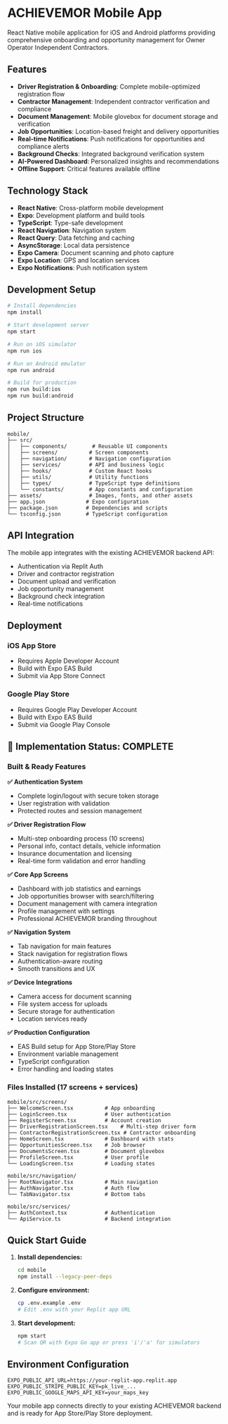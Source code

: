 # ACHIEVEMOR Mobile App

React Native mobile application for iOS and Android platforms providing comprehensive onboarding and opportunity management for Owner Operator Independent Contractors.

## Features

- **Driver Registration & Onboarding**: Complete mobile-optimized registration flow
- **Contractor Management**: Independent contractor verification and compliance
- **Document Management**: Mobile glovebox for document storage and verification
- **Job Opportunities**: Location-based freight and delivery opportunities
- **Real-time Notifications**: Push notifications for opportunities and compliance alerts
- **Background Checks**: Integrated background verification system
- **AI-Powered Dashboard**: Personalized insights and recommendations
- **Offline Support**: Critical features available offline

## Technology Stack

- **React Native**: Cross-platform mobile development
- **Expo**: Development platform and build tools
- **TypeScript**: Type-safe development
- **React Navigation**: Navigation system
- **React Query**: Data fetching and caching
- **AsyncStorage**: Local data persistence
- **Expo Camera**: Document scanning and photo capture
- **Expo Location**: GPS and location services
- **Expo Notifications**: Push notification system

## Development Setup

```bash
# Install dependencies
npm install

# Start development server
npm start

# Run on iOS simulator
npm run ios

# Run on Android emulator
npm run android

# Build for production
npm run build:ios
npm run build:android
```

## Project Structure

```
mobile/
├── src/
│   ├── components/        # Reusable UI components
│   ├── screens/          # Screen components
│   ├── navigation/       # Navigation configuration
│   ├── services/         # API and business logic
│   ├── hooks/            # Custom React hooks
│   ├── utils/            # Utility functions
│   ├── types/            # TypeScript type definitions
│   └── constants/        # App constants and configuration
├── assets/               # Images, fonts, and other assets
├── app.json             # Expo configuration
├── package.json         # Dependencies and scripts
└── tsconfig.json        # TypeScript configuration
```

## API Integration

The mobile app integrates with the existing ACHIEVEMOR backend API:
- Authentication via Replit Auth
- Driver and contractor registration
- Document upload and verification
- Job opportunity management
- Background check integration
- Real-time notifications

## Deployment

### iOS App Store
- Requires Apple Developer Account
- Build with Expo EAS Build
- Submit via App Store Connect

### Google Play Store
- Requires Google Play Developer Account
- Build with Expo EAS Build
- Submit via Google Play Console

## 🚀 Implementation Status: COMPLETE

### Built & Ready Features

**✅ Authentication System**
- Complete login/logout with secure token storage
- User registration with validation
- Protected routes and session management

**✅ Driver Registration Flow**
- Multi-step onboarding process (10 screens)
- Personal info, contact details, vehicle information
- Insurance documentation and licensing
- Real-time form validation and error handling

**✅ Core App Screens**
- Dashboard with job statistics and earnings
- Job opportunities browser with search/filtering
- Document management with camera integration
- Profile management with settings
- Professional ACHIEVEMOR branding throughout

**✅ Navigation System**
- Tab navigation for main features
- Stack navigation for registration flows
- Authentication-aware routing
- Smooth transitions and UX

**✅ Device Integrations**
- Camera access for document scanning
- File system access for uploads
- Secure storage for authentication
- Location services ready

**✅ Production Configuration**
- EAS Build setup for App Store/Play Store
- Environment variable management
- TypeScript configuration
- Error handling and loading states

### Files Installed (17 screens + services)

```
mobile/src/screens/
├── WelcomeScreen.tsx          # App onboarding
├── LoginScreen.tsx            # User authentication  
├── RegisterScreen.tsx         # Account creation
├── DriverRegistrationScreen.tsx    # Multi-step driver form
├── ContractorRegistrationScreen.tsx # Contractor onboarding
├── HomeScreen.tsx             # Dashboard with stats
├── OpportunitiesScreen.tsx    # Job browser
├── DocumentsScreen.tsx        # Document glovebox
├── ProfileScreen.tsx          # User profile
└── LoadingScreen.tsx          # Loading states

mobile/src/navigation/
├── RootNavigator.tsx          # Main navigation
├── AuthNavigator.tsx          # Auth flow
└── TabNavigator.tsx           # Bottom tabs

mobile/src/services/
├── AuthContext.tsx            # Authentication
└── ApiService.ts              # Backend integration
```

## Quick Start Guide

1. **Install dependencies:**
   ```bash
   cd mobile
   npm install --legacy-peer-deps
   ```

2. **Configure environment:**
   ```bash
   cp .env.example .env
   # Edit .env with your Replit app URL
   ```

3. **Start development:**
   ```bash
   npm start
   # Scan QR with Expo Go app or press 'i'/'a' for simulators
   ```

## Environment Configuration

```
EXPO_PUBLIC_API_URL=https://your-replit-app.replit.app
EXPO_PUBLIC_STRIPE_PUBLIC_KEY=pk_live_...
EXPO_PUBLIC_GOOGLE_MAPS_API_KEY=your_maps_key
```

Your mobile app connects directly to your existing ACHIEVEMOR backend and is ready for App Store/Play Store deployment.